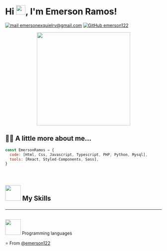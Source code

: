<h1>Hi <img src="https://i.ibb.co/tJpwYQM/wave.gif" width="30px">, I'm Emerson Ramos! </h1>



[![mail emersonexquielrv@gmail.com](https://img.shields.io/badge/Email-emersonexquielrv@gmail.com-blue?style=flat-square&logo=gmail)](mailto:emersonexquielrv@gmail.com)
[![GitHub emerson122](https://img.shields.io/github/followers/emeson122?label=follow&style=social)](https://github.com/emerson122)

<p align="center"><img src="https://media.giphy.com/media/M9gbBd9nbDrOTu1Mqx/giphy.gif" width="300"></p>





## 🙋‍♂️  A little more about me...  


```javascript
const EmersonRamos = {
  code: [Html, Css, Javascript, Typescript, PHP, Python, Mysql],
  tools: [React, Styled-Components, Sass],
}
```
<br>



## <picture><img src = "https://github.com/7oSkaaa/7oSkaaa/blob/main/Images/about_me.gif?raw=true" width = 50px></picture> My Skills
###
<hr>
  <br/>
  <picture> <img src = "https://github.com/7oSkaaa/7oSkaaa/blob/main/Images/Programming_Languages.gif?raw=true" width = 50px>  </picture> Programming languages

:star: From [@emerson122](https://github.com/emerson122)

